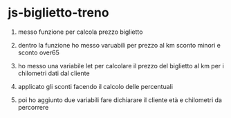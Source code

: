 js-biglietto-treno
===

1. messo funzione per calcola prezzo biglietto

2. dentro la funzione ho messo varuabili per prezzo al km sconto minori e sconto over65

3. ho messo una variabile let per calcolare il prezzo del biglietto al km per i chilometri dati dal cliente

4. applicato gli sconti facendo il calcolo delle percentuali

5. poi ho aggiunto due variabili fare dichiarare il cliente età e chilometri da percorrere


